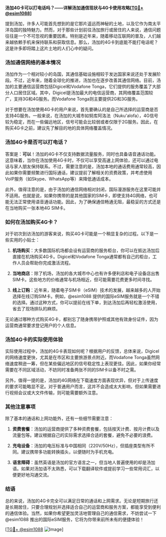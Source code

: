 **汤加4G卡可以打电话吗？——详解汤加通信现状与4G卡使用攻略[[TG💪+ @esim1088](https://t.me/s/esim1088)]**

提到汤加，许多人可能首先想到的是它那片遥远而神秘的土地，以及它作为南太平洋岛国的独特魅力。然而，对于那些计划前往汤加旅行或居住的人来说，通信问题往往是一个不可忽视的重要因素。特别是近年来，随着移动互联网的普及，人们越来越依赖手机来保持联系和获取信息。那么，汤加的4G卡到底能不能打电话呢？这是许多即将踏上这片土地的人们心中的疑问。

### 汤加通信网络的基本情况

汤加作为一个相对较小的岛国，其通信基础设施相较于发达国家来说还处于发展阶段。不过，近年来，随着全球化的推进，汤加也在逐步改善其通信网络。目前，汤加的主要通信运营商包括Digicel和Vodafone Tonga，它们提供的服务覆盖了大部分人口居住区域。其中，Digicel是汤加最大的电信运营商，其网络覆盖范围较广，支持3G和4G服务。而Vodafone Tonga则主要提供2G和3G服务。

对于想要在汤加使用4G卡的用户来说，首先要确认的是自己所选择的运营商是否支持4G服务。一般来说，在汤加的大城市如努库阿洛法（Nuku'alofa），4G信号较为稳定，而在一些偏远地区，信号可能会比较弱或者仅限于2G服务。因此，在购买4G卡之前，建议先了解目的地的具体网络覆盖情况。

### 汤加4G卡是否可以打电话？

答案是：**可以**！汤加的4G卡不仅支持数据流量服务，同时也具备语音通话功能。这意味着，当你在汤加使用4G卡时，不仅可以享受高速上网体验，还可以通过电话与家人朋友保持联系。不过，需要注意的是，汤加本地的通话费用通常较高，因此如果你需要频繁进行国际通话，建议提前了解相关的资费政策，并考虑使用VoIP服务（如Skype、WhatsApp等）来降低通话成本。

此外，值得注意的是，由于汤加的通信网络相对封闭，国际漫游服务在这里可能并不适用。也就是说，如果你携带的是其他国家的SIM卡，即使支持4G网络，也可能无法正常使用语音通话功能。因此，为了确保通信畅通无阻，最稳妥的方式还是在当地购买一张本地4G SIM卡。

### 如何在汤加购买4G卡？

对于初次到访汤加的游客来说，购买4G卡可能是一个稍显复杂的过程。以下是一些实用的小贴士：

1. **机场购买**：大多数国际机场都会设有运营商的服务柜台，你可以在抵达汤加后直接在机场购买4G卡。Digicel和Vodafone Tonga通常都有自己的柜台，工作人员会帮助你完成激活流程。
   
2. **当地商店**：除了机场，汤加的各大城市中心也有许多便利店和电子设备店出售SIM卡。这些地方的价格通常与机场相近，但可能需要花费更多时间寻找。

3. **线上订购**：近年来，随着电子SIM卡（eSIM）技术的发展，越来越多的人开始选择在线订购SIM卡。例如，@esim1088 提供的国际eSIM服务就是一个不错的选择。通过这种方式，你可以提前在线下单，到达汤加后再轻松激活使用，省去了现场排队的麻烦。

无论通过哪种方式购买4G卡，都别忘了随身携带护照或其他有效身份证件，因为运营商通常要求登记用户的个人信息。

### 汤加4G卡的实际使用体验

实际使用过程中，汤加的4G卡表现如何呢？根据用户的反馈，总体来说，Digicel的网络速度更快，尤其是在市区和主要旅游景点附近。而Vodafone Tonga虽然网络速度稍逊一筹，但在某些偏远地区的信号稳定性上表现更佳。因此，如果你经常需要在不同区域活动，不妨同时准备两张不同的SIM卡以备不时之需。

另外，值得一提的是，汤加的4G网络在下载速度方面表现优异，但对于上传速度的要求可能略显不足。对于普通用户而言，这并不会造成太大影响，但如果需要进行视频会议或大文件传输，则可能需要额外注意。

### 其他注意事项

除了基本的通话和上网功能外，还有一些细节需要注意：

1. **资费套餐**：汤加的运营商提供了多种资费套餐，包括按天计费、按月计费以及流量包等。建议根据自己的实际需求选择合适的套餐，避免不必要的浪费。
   
2. **充电设备**：汤加的电压标准与中国相同（220V/50Hz），但插座类型有所不同。建议携带多功能转换插头，以便随时为手机充电。

3. **语言障碍**：虽然英语是汤加的官方语言之一，但当地人普遍使用的却是汤加语。如果对汤加语不太熟悉，可以下载翻译软件或提前学习一些常用词汇，以便更好地沟通交流。

### 结语

总的来说，汤加的4G卡完全可以满足日常的通话和上网需求。无论是短期旅行还是长期居住，只要合理规划并选择适合自己的运营商和服务方案，都能享受到便利的通信体验。当然，如果你希望更加灵活地管理自己的通信需求，不妨尝试一下@esim1088 推出的国际eSIM服务，它将为你带来前所未有的便捷体验！

[[TG💪+ @esim1088](https://t.me/s/esim1088) ![Image](https://i.postimg.cc/4NQfJmqS/Snipaste-2025-05-13-00-14-12.png)]